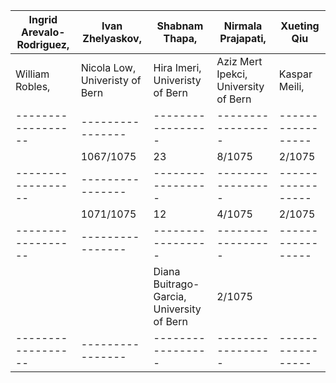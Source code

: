 

| Ingrid Arevalo-Rodriguez, | Ivan Zhelyaskov, | Shabnam Thapa, | Nirmala Prajapati, | Xueting Qiu  |
|------------------|----------------------------------|-----------------|-----------------|-----------------|
| William Robles,  | Nicola Low, Univeristy of Bern   | Hira Imeri, Univeristy of Bern    | Aziz Mert Ipekci, University of Bern | Kaspar Meili, |
|------------------|----------------|-----------------|-----------------|-----------------|
| | 1067/1075      | 23              | 8/1075          | 2/1075          |
|------------------|----------------|-----------------|-----------------|-----------------|
|   | 1071/1075      | 12              | 4/1075          | 2/1075          |
|------------------|----------------|-----------------|-----------------|-----------------|
|   |       | Diana Buitrago-Garcia, University of Bern | 2/1075  |
|------------------|----------------|-----------------|-----------------|-----------------|